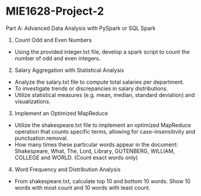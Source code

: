 # MIE1628-Project-2
Part A: Advanced Data Analysis with PySpark or SQL Spark 
1. Count Odd and Even Numbers
-  Using the provided integer.txt file, develop a spark script to count the number of odd and even integers.
  
2. Salary Aggregation with Statistical Analysis
-  Analyze the salary.txt file to compute total salaries per department. 
-  To investigate trends or discrepancies in salary distributions. 
- Utilize statistical measures (e.g. mean, median, standard deviation) and visualizations.

3. Implement an Optimized MapReduce
-  Utilize the shakespeare.txt file to implement an optimized MapReduce operation that counts specific terms, allowing for case-insensitivity and punctuation removal. 
-  How many times these particular words appear in the document: Shakespeare, What, The, Lord, Library, GUTENBERG, WILLIAM, COLLEGE and WORLD. (Count exact words only)

4. Word Frequency and Distribution Analysis
- From shakespeare.txt, calculate top 10 and bottom 10 words. Show 10 words with most count and 10 words with least count. 
